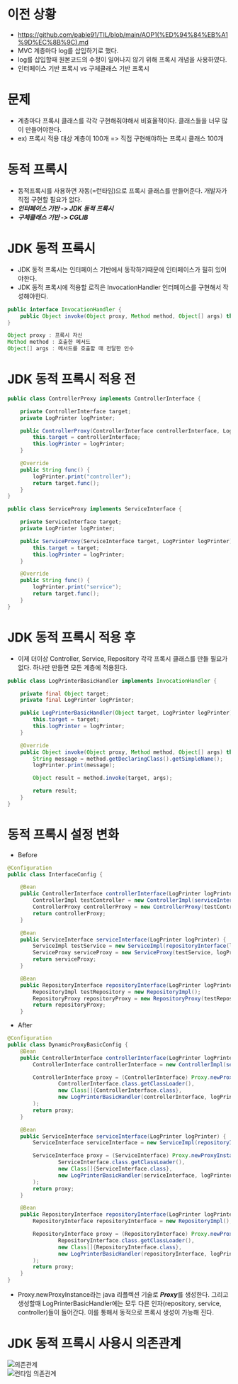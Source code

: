 # 이전 상황
- https://github.com/pable91/TIL/blob/main/AOP1(%ED%94%84%EB%A1%9D%EC%8B%9C).md
- MVC 계층마다 log를 삽입하기로 했다.
- log를 삽입할때 원본코드의 수정이 일어나지 않기 위해 프록시 개념을 사용하였다.
- 인터페이스 기반 프록시 vs 구체클래스 기반 프록시


# 문제
- 계층마다 프록시 클래스를 각각 구현해줘야해서 비효율적이다. 클래스들을 너무 많이 만들어야한다.
- ex) 프록시 적용 대상 계층이 100개 => 직접 구현해야하는 프록시 클래스 100개

# 동적 프록시
- 동적프록시를 사용하면 자동(=런타임)으로 프록시 클래스를 만들어준다. 개발자가 직접 구현할 필요가 없다.
- ***인터페이스 기반 -> JDK 동적 프록시***
- ***구체클래스 기반 -> CGLIB***

# JDK 동적 프록시
- JDK 동적 프록시는 인터페이스 기반에서 동작하기때문에 인터페이스가 필히 있어야한다.
- JDK 동적 프록시에 적용할 로직은 InvocationHandler 인터페이스를 구현해서 작성해야한다.
``` java
public interface InvocationHandler {
    public Object invoke(Object proxy, Method method, Object[] args) throws Throwable;
}

Object proxy : 프록시 자신
Method method : 호출한 메서드
Object[] args : 메서드를 호출할 때 전달한 인수
```

# JDK 동적 프록시 적용 전
``` java
public class ControllerProxy implements ControllerInterface {

    private ControllerInterface target;
    private LogPrinter logPrinter;

    public ControllerProxy(ControllerInterface controllerInterface, LogPrinter logPrinter) {
        this.target = controllerInterface;
        this.logPrinter = logPrinter;
    }

    @Override
    public String func() {
        logPrinter.print("controller");
        return target.func();
    }
}
```
``` java
public class ServiceProxy implements ServiceInterface {

    private ServiceInterface target;
    private LogPrinter logPrinter;

    public ServiceProxy(ServiceInterface target, LogPrinter logPrinter) {
        this.target = target;
        this.logPrinter = logPrinter;
    }

    @Override
    public String func() {
        logPrinter.print("service");
        return target.func();
    }
}

```

# JDK 동적 프록시 적용 후
- 이제 더이상 Controller, Service, Repository 각각 프록시 클래스를 만들 필요가 없다. 하나만 만들면 모든 계층에 적용된다.
``` java
public class LogPrinterBasicHandler implements InvocationHandler {

    private final Object target;
    private final LogPrinter logPrinter;

    public LogPrinterBasicHandler(Object target, LogPrinter logPrinter) {
        this.target = target;
        this.logPrinter = logPrinter;
    }

    @Override
    public Object invoke(Object proxy, Method method, Object[] args) throws Throwable {
        String message = method.getDeclaringClass().getSimpleName();
        logPrinter.print(message);

        Object result = method.invoke(target, args);

        return result;
    }
}
```

# 동적 프록시 설정 변화
- Before
``` java
@Configuration
public class InterfaceConfig {

    @Bean
    public ControllerInterface controllerInterface(LogPrinter logPrinter) {
        ControllerImpl testController = new ControllerImpl(serviceInterface(logPrinter));
        ControllerProxy controllerProxy = new ControllerProxy(testController, logPrinter);
        return controllerProxy;
    }

    @Bean
    public ServiceInterface serviceInterface(LogPrinter logPrinter) {
        ServiceImpl testService = new ServiceImpl(repositoryInterface(logPrinter));
        ServiceProxy serviceProxy = new ServiceProxy(testService, logPrinter);
        return serviceProxy;
    }

    @Bean
    public RepositoryInterface repositoryInterface(LogPrinter logPrinter) {
        RepositoryImpl testRepository = new RepositoryImpl();
        RepositoryProxy repositoryProxy = new RepositoryProxy(testRepository, logPrinter);
        return repositoryProxy;
    }
```

- After
``` java
@Configuration
public class DynamicProxyBasicConfig {
    @Bean
    public ControllerInterface controllerInterface(LogPrinter logPrinter) {
        ControllerInterface controllerInterface = new ControllerImpl(serviceInterface(logPrinter));

        ControllerInterface proxy = (ControllerInterface) Proxy.newProxyInstance(
                ControllerInterface.class.getClassLoader(),
                new Class[]{ControllerInterface.class},
                new LogPrinterBasicHandler(controllerInterface, logPrinter)
        );
        return proxy;
    }

    @Bean
    public ServiceInterface serviceInterface(LogPrinter logPrinter) {
        ServiceInterface serviceInterface = new ServiceImpl(repositoryInterface(logPrinter));

        ServiceInterface proxy = (ServiceInterface) Proxy.newProxyInstance(
                ServiceInterface.class.getClassLoader(),
                new Class[]{ServiceInterface.class},
                new LogPrinterBasicHandler(serviceInterface, logPrinter)
        );
        return proxy;
    }

    @Bean
    public RepositoryInterface repositoryInterface(LogPrinter logPrinter) {
        RepositoryInterface repositoryInterface = new RepositoryImpl();

        RepositoryInterface proxy = (RepositoryInterface) Proxy.newProxyInstance(
                RepositoryInterface.class.getClassLoader(),
                new Class[]{RepositoryInterface.class},
                new LogPrinterBasicHandler(repositoryInterface, logPrinter)
        );
        return proxy;
    }
}
```
- Proxy.newProxyInstance라는 java 리플렉션 기술로 ***Proxy***를 생성한다. 그리고 생성할때 LogPrinterBasicHandler에는 모두 다른 인자(repository, service, controller)들이 들어간다. 이를 통해서 동적으로 프록시 생성이 가능해 진다.

# JDK 동적 프록시 사용시 의존관계
![의존관계](https://user-images.githubusercontent.com/22884224/235561822-a2a050b0-1868-4f49-9856-012b5a87216d.png)   
![런타임 의존관계](https://user-images.githubusercontent.com/22884224/235561830-ca291dcc-24bd-4a55-ba0e-ec26918881f2.png)
